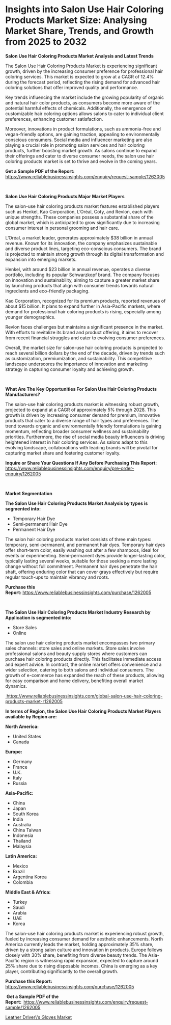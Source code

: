 <p><h1>Insights into Salon Use Hair Coloring Products Market Size: Analysing Market Share, Trends, and Growth from 2025 to 2032</h1></p><p><strong>Salon Use Hair Coloring Products Market Analysis and Latest Trends</strong></p>
<p><p>The Salon Use Hair Coloring Products Market is experiencing significant growth, driven by the increasing consumer preference for professional hair coloring services. This market is expected to grow at a CAGR of 12.4% during the forecast period, reflecting the rising demand for advanced hair coloring solutions that offer improved quality and performance. </p><p>Key trends influencing the market include the growing popularity of organic and natural hair color products, as consumers become more aware of the potential harmful effects of chemicals. Additionally, the emergence of customizable hair coloring options allows salons to cater to individual client preferences, enhancing customer satisfaction. </p><p>Moreover, innovations in product formulations, such as ammonia-free and vegan-friendly options, are gaining traction, appealing to environmentally conscious consumers. Social media and influencer marketing are also playing a crucial role in promoting salon services and hair coloring products, further boosting market growth. As salons continue to expand their offerings and cater to diverse consumer needs, the salon use hair coloring products market is set to thrive and evolve in the coming years.</p></p>
<p><strong>Get a Sample PDF of the Report:&nbsp;</strong> <a href="https://www.reliablebusinessinsights.com/enquiry/request-sample/1262005?utm_campaign=2224&utm_medium=2&utm_source=Github&utm_content=ia&utm_term=09022025&utm_id=salon-use-hair-coloring-products">https://www.reliablebusinessinsights.com/enquiry/request-sample/1262005</a></p>
<p>&nbsp;</p>
<p><strong>Salon Use Hair Coloring Products Major Market Players</strong></p>
<p><p>The salon-use hair coloring products market features established players such as Henkel, Kao Corporation, L’Oréal, Coty, and Revlon, each with unique strengths. These companies possess a substantial share of the global market, which is anticipated to grow significantly due to increasing consumer interest in personal grooming and hair care.</p><p>L’Oréal, a market leader, generates approximately $38 billion in annual revenue. Known for its innovation, the company emphasizes sustainable and diverse product lines, targeting eco-conscious consumers. The brand is projected to maintain strong growth through its digital transformation and expansion into emerging markets.</p><p>Henkel, with around $23 billion in annual revenue, operates a diverse portfolio, including its popular Schwarzkopf brand. The company focuses on innovation and sustainability, aiming to capture a greater market share by launching products that align with consumer trends towards natural ingredients and eco-friendly packaging.</p><p>Kao Corporation, recognized for its premium products, reported revenues of about $15 billion. It plans to expand further in Asia-Pacific markets, where demand for professional hair coloring products is rising, especially among younger demographics.</p><p>Revlon faces challenges but maintains a significant presence in the market. With efforts to revitalize its brand and product offering, it aims to recover from recent financial struggles and cater to evolving consumer preferences.</p><p>Overall, the market size for salon-use hair coloring products is projected to reach several billion dollars by the end of the decade, driven by trends such as customization, premiumization, and sustainability. This competitive landscape underscores the importance of innovation and marketing strategy in capturing consumer loyalty and achieving growth.</p></p>
<p>&nbsp;</p>
<p><strong>What Are The Key Opportunities For Salon Use Hair Coloring Products Manufacturers?</strong></p>
<p><p>The salon-use hair coloring products market is witnessing robust growth, projected to expand at a CAGR of approximately 5% through 2028. This growth is driven by increasing consumer demand for premium, innovative products that cater to a diverse range of hair types and preferences. The trend towards organic and environmentally friendly formulations is gaining momentum, reflecting broader consumer wellness and sustainability priorities. Furthermore, the rise of social media beauty influencers is driving heightened interest in hair coloring services. As salons adapt to this evolving landscape, collaborations with leading brands will be pivotal for capturing market share and fostering customer loyalty.</p></p>
<p><strong>Inquire or Share Your Questions If Any Before Purchasing This Report:</strong> <a href="https://www.reliablebusinessinsights.com/enquiry/pre-order-enquiry/1262005?utm_campaign=2224&utm_medium=2&utm_source=Github&utm_content=ia&utm_term=09022025&utm_id=salon-use-hair-coloring-products">https://www.reliablebusinessinsights.com/enquiry/pre-order-enquiry/1262005</a></p>
<p>&nbsp;</p>
<p><strong>Market Segmentation</strong></p>
<p><strong>The Salon Use Hair Coloring Products Market Analysis by types is segmented into:</strong></p>
<p><ul><li>Temporary Hair Dye</li><li>Semi-permanent Hair Dye</li><li>Permanent Hair Dye</li></ul></p>
<p><p>The salon hair coloring products market consists of three main types: temporary, semi-permanent, and permanent hair dyes. Temporary hair dyes offer short-term color, easily washing out after a few shampoos, ideal for events or experimenting. Semi-permanent dyes provide longer-lasting color, typically lasting several weeks, suitable for those seeking a more lasting change without full commitment. Permanent hair dyes penetrate the hair shaft, offering enduring color that can cover grays effectively but require regular touch-ups to maintain vibrancy and roots.</p></p>
<p><strong>Purchase this Report:&nbsp;</strong><a href="https://www.reliablebusinessinsights.com/purchase/1262005?utm_campaign=2224&utm_medium=2&utm_source=Github&utm_content=ia&utm_term=09022025&utm_id=salon-use-hair-coloring-products">https://www.reliablebusinessinsights.com/purchase/1262005</a></p>
<p>&nbsp;</p>
<p><strong>The Salon Use Hair Coloring Products Market Industry Research by Application is segmented into:</strong></p>
<p><ul><li>Store Sales</li><li>Online</li></ul></p>
<p><p>The salon use hair coloring products market encompasses two primary sales channels: store sales and online markets. Store sales involve professional salons and beauty supply stores where customers can purchase hair coloring products directly. This facilitates immediate access and expert advice. In contrast, the online market offers convenience and a wider selection, catering to both salons and individual consumers. The growth of e-commerce has expanded the reach of these products, allowing for easy comparison and home delivery, benefiting overall market dynamics.</p></p>
<p><a href="https://www.reliablebusinessinsights.com/global-salon-use-hair-coloring-products-market-r1262005?utm_campaign=2224&utm_medium=2&utm_source=Github&utm_content=ia&utm_term=09022025&utm_id=salon-use-hair-coloring-products">&nbsp;https://www.reliablebusinessinsights.com/global-salon-use-hair-coloring-products-market-r1262005</a></p>
<p><strong>In terms of Region, the Salon Use Hair Coloring Products Market Players available by Region are:</strong></p>
<p>
    <p> <strong> North America: </strong>
        <ul>
            <li>United States</li>
            <li>Canada</li>
        </ul>
        </p> 
    <p> <strong> Europe: </strong>
        <ul>
            <li>Germany</li>
            <li>France</li>
            <li>U.K.</li>
            <li>Italy</li>
            <li>Russia</li>
        </ul>
        </p> 
    <p> <strong> Asia-Pacific: </strong>
        <ul>
            <li>China</li>
            <li>Japan</li>
            <li>South Korea</li>
            <li>India</li>
            <li>Australia</li>
            <li>China Taiwan</li>
            <li>Indonesia</li>
            <li>Thailand</li>
            <li>Malaysia</li>
        </ul>
        </p> 
    <p> <strong> Latin America: </strong>
        <ul>
            <li>Mexico</li>
            <li>Brazil</li>
            <li>Argentina Korea</li>
            <li>Colombia</li>
        </ul>
        </p> 
    <p> <strong> Middle East & Africa: </strong>
        <ul>
            <li>Turkey</li>
            <li>Saudi</li>
            <li>Arabia</li>
            <li>UAE</li>
            <li>Korea</li>
        </ul>
    </p>
    </p>
<p><p>The salon-use hair coloring products market is experiencing robust growth, fueled by increasing consumer demand for aesthetic enhancements. North America currently leads the market, holding approximately 35% share, driven by a strong salon culture and innovation in products. Europe follows closely with 30% share, benefiting from diverse beauty trends. The Asia-Pacific region is witnessing rapid expansion, expected to capture around 25% share due to rising disposable incomes. China is emerging as a key player, contributing significantly to the overall growth.</p></p>
<p><strong>Purchase this Report: </strong><a href="https://www.reliablebusinessinsights.com/purchase/1262005?utm_campaign=2224&utm_medium=2&utm_source=Github&utm_content=ia&utm_term=09022025&utm_id=salon-use-hair-coloring-products">https://www.reliablebusinessinsights.com/purchase/1262005</a></p>
<p>&nbsp;<strong>Get a Sample PDF of the Report:&nbsp;&nbsp;</strong><a href="https://www.reliablebusinessinsights.com/enquiry/request-sample/1262005?utm_campaign=2224&utm_medium=2&utm_source=Github&utm_content=ia&utm_term=09022025&utm_id=salon-use-hair-coloring-products">https://www.reliablebusinessinsights.com/enquiry/request-sample/1262005</a></p>
<p><strong></strong></p>
<p><p><a href="https://github.com/bensemilia864/Market-Research-Report-List-1/blob/main/leather-drivers-gloves-market.md?utm_campaign=2224&utm_medium=2&utm_source=Github&utm_content=ia&utm_term=09022025&utm_id=salon-use-hair-coloring-products">Leather Driver\'s Gloves Market</a></p></p>